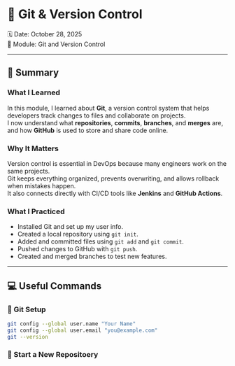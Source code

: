 # 🧩 Git & Version Control

🗓️ Date: October 28, 2025  
📘 Module: Git and Version Control  

---

## 🧠 Summary

### What I Learned
In this module, I learned about **Git**, a version control system that helps developers track changes to files and collaborate on projects.  
I now understand what **repositories**, **commits**, **branches**, and **merges** are, and how **GitHub** is used to store and share code online.  

### Why It Matters
Version control is essential in DevOps because many engineers work on the same projects.  
Git keeps everything organized, prevents overwriting, and allows rollback when mistakes happen.  
It also connects directly with CI/CD tools like **Jenkins** and **GitHub Actions**.

### What I Practiced
- Installed Git and set up my user info.  
- Created a local repository using `git init`.  
- Added and committed files using `git add` and `git commit`.  
- Pushed changes to GitHub with `git push`.  
- Created and merged branches to test new features.

---

## 💻 Useful Commands

### 🔹 Git Setup
```bash
git config --global user.name "Your Name"
git config --global user.email "you@example.com"
git --version
```
### 🔹 Start a New Repositoery
